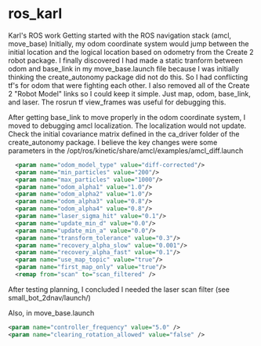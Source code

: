# ros_karl
Karl's ROS work
Getting started with the ROS navigation stack (amcl, move_base)
Initially, my odom coordinate system would jump between the initial location and the logical location based on odometry from the Create 2 robot package. I finally discovered I had made a static tranform between odom and base_link in my move_base.launch file because I was initially thinking the create_autonomy package did not do this. So I had conflicting tf's for odom that were fighting each other. I also removed all of the Create 2 "Robot Model" links so I could keep it simple. Just map, odom, base_link, and laser. The rosrun tf view_frames was useful for debugging this.

After getting base_link to move properly in the odom coordinate system, I moved to debugging amcl localization. The localization would not update. Check the initial covariance matrix defined in the ca_driver folder of the create_autonomy package. I believe the key changes were some parameters in the /opt/ros/kinetic/share/amcl/examples/amcl_diff.launch
```xml
  <param name="odom_model_type" value="diff-corrected"/>
  <param name="min_particles" value="200"/>
  <param name="max_particles" value="1000"/>
  <param name="odom_alpha1" value="1.0"/>
  <param name="odom_alpha2" value="1.0"/>
  <param name="odom_alpha3" value="0.8"/>
  <param name="odom_alpha4" value="0.8"/>
  <param name="laser_sigma_hit" value="0.1"/>
  <param name="update_min_d" value="0.0"/>
  <param name="update_min_a" value="0.0"/>
  <param name="transform_tolerance" value="0.3"/>
  <param name="recovery_alpha_slow" value="0.001"/>
  <param name="recovery_alpha_fast" value="0.1"/>
  <param name="use_map_topic" value="true"/>
  <param name="first_map_only" value="true"/>
  <remap from="scan" to="scan_filtered" />
  ```
  
  After testing planning, I concluded I needed the laser scan filter (see small_bot_2dnav/launch/)
  
  Also, in move_base.launch
  ```xml
  <param name="controller_frequency" value="5.0" />
  <param name="clearing_rotation_allowed" value="false" />
  ```
